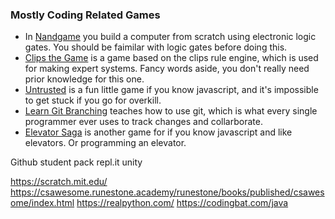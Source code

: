### Mostly Coding Related Games
- In [Nandgame](https://nandgame.com/) you build a computer from scratch using electronic logic gates. You should be faimilar with logic gates before doing this.
- [Clips the Game](https://md5crypt.github.io/clipsgame/) is a game based on the clips rule engine, which is used for making expert systems. Fancy words aside, you don't really need prior knowledge for this one.
- [Untrusted](https://alexnisnevich.github.io/untrusted/) is a fun little game if you know javascript, and it's impossible to get stuck if you go for overkill.
- [Learn Git Branching](https://learngitbranching.js.org/) teaches how to use git, which is what every single programmer ever uses to track changes and collarborate. 
- [Elevator Saga](http://play.elevatorsaga.com/) is another game for if you know javascript and like elevators. Or programming an elevator.

Github student pack
repl.it
unity

https://scratch.mit.edu/
https://csawesome.runestone.academy/runestone/books/published/csawesome/index.html
https://realpython.com/
https://codingbat.com/java